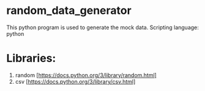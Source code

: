 # random_data_generator
This python program is used to generate the mock data.
Scripting language: python
# Libraries:
1. random [https://docs.python.org/3/library/random.html]
2. csv [https://docs.python.org/3/library/csv.html]
